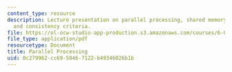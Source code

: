 ```yaml
---
content_type: resource
description: Lecture presentation on parallel processing, shared memory, cache coherence,
  and consistency criteria.
file: https://ol-ocw-studio-app-production.s3.amazonaws.com/courses/6-004-computation-structures-spring-2009/0c279962cc6950467122b49346026b1b_MIT6_004s09_lec24.pdf
file_type: application/pdf
resourcetype: Document
title: Parallel Processing
uid: 0c279962-cc69-5046-7122-b49346026b1b
---
```

